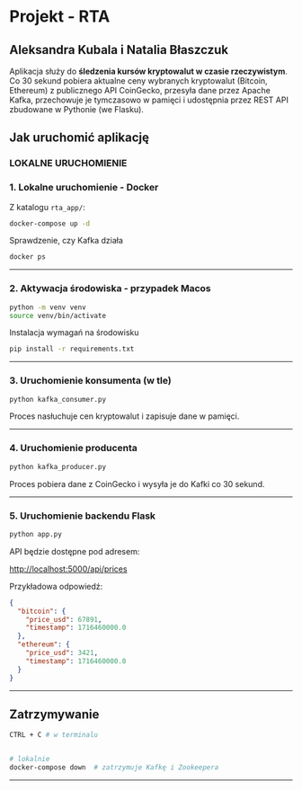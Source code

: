 # Projekt - RTA

## Aleksandra Kubala i Natalia Błaszczuk

Aplikacja służy do **śledzenia kursów kryptowalut w czasie rzeczywistym**. Co 30 sekund pobiera aktualne ceny wybranych kryptowalut (Bitcoin, Ethereum) z publicznego API CoinGecko, przesyła dane przez Apache Kafka, przechowuje je tymczasowo w pamięci i udostępnia przez REST API zbudowane w Pythonie (we Flasku).

## Jak uruchomić aplikację

### LOKALNE URUCHOMIENIE 

### 1. Lokalne uruchomienie - Docker

Z katalogu `rta_app/`:

```bash
docker-compose up -d
```

Sprawdzenie, czy Kafka działa

```bash
docker ps
```

---

### 2. Aktywacja środowiska - przypadek Macos

```bash
python -m venv venv
source venv/bin/activate
```

Instalacja wymagań na środowisku

```bash
pip install -r requirements.txt
```

---

### 3. Uruchomienie konsumenta (w tle)

```bash
python kafka_consumer.py
```

Proces nasłuchuje cen kryptowalut i zapisuje dane w pamięci.

---

### 4. Uruchomienie producenta

```bash
python kafka_producer.py
```

Proces pobiera dane z CoinGecko i wysyła je do Kafki co 30 sekund.

---

### 5. Uruchomienie backendu Flask

```bash
python app.py
```

API będzie dostępne pod adresem:

[http://localhost:5000/api/prices](http://localhost:5000/api/prices)

Przykładowa odpowiedź:
```json
{
  "bitcoin": {
    "price_usd": 67891,
    "timestamp": 1716460000.0
  },
  "ethereum": {
    "price_usd": 3421,
    "timestamp": 1716460000.0
  }
}
```

---

## Zatrzymywanie

```bash
CTRL + C # w terminalu


# lokalnie
docker-compose down  # zatrzymuje Kafkę i Zookeepera
```

---